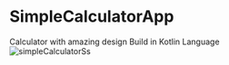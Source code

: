 # SimpleCalculatorApp
Calculator with amazing design 
Build in Kotlin Language
![simpleCalculatorSs](https://user-images.githubusercontent.com/90960084/134805053-c01c0203-44bf-4dd0-ab5b-b26a6da90753.png)
